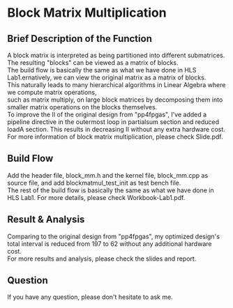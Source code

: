 Block Matrix Multiplication
===

Brief Description of the Function
---
  A block matrix is interpreted as being partitioned into different submatrices. The resulting "blocks" can be viewed as a matrix of blocks.  
  The build flow is basically the same as what we have done in HLS Lab1.ernatively, we can view the original matrix as a matrix of blocks.  
  This naturally leads to many hierarchical algorithms in Linear Algebra where we compute matrix operations,  
  such as matrix multiply, on large block matrices by decomposing them into smaller matrix operations on the blocks themselves.  
  To improve the II of the original design from "pp4fpgas", I've added a pipeline directive in the outermost loop in partialsum section and reduced loadA section. 
  This results in decreasing II without any extra hardware cost.  
  For more information of block matrix multiplication, please check Slide.pdf.  
    
Build Flow 
---
  Add the header file, block_mm.h and the kernel file, block_mm.cpp as source file, and add blockmatmul_test_init as test bench file.  
  The rest of the build flow is basically the same as what we have done in HLS Lab1. For more details, please check Workbook-Lab1.pdf. 
    
Result & Analysis  
---
  Comparing to the original design from "pp4fpgas", my optimized design's total interval is reduced from 197 to 62 without any additional hardware cost.  
  For more results and analysis, please check the slides and report.  

Question
---
If you have any question, please don't hesitate to ask me.  
